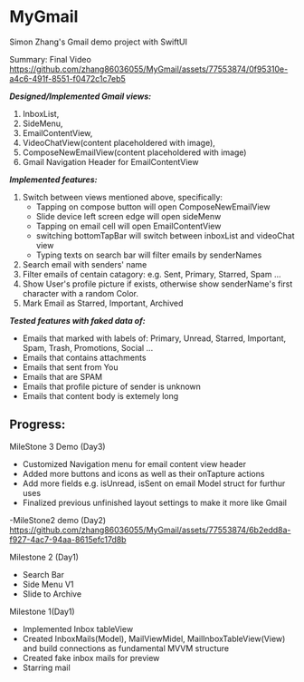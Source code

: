 # MyGmail

Simon Zhang's Gmail demo project with SwiftUI

Summary:
Final Video
https://github.com/zhang86036055/MyGmail/assets/77553874/0f95310e-a4c6-491f-8551-f0472c1c7eb5

***Designed/Implemented Gmail views:***
1. InboxList, 
2. SideMenu, 
3. EmailContentView, 
4. VideoChatView(content placeholdered with image), 
5. ComposeNewEmailView(content placeholdered with image)
6. Gmail Navigation Header for EmailContentView


***Implemented features:***
1. Switch between views mentioned above, specifically:
     * Tapping on compose button will open ComposeNewEmailView
     * Slide device left screen edge will open sideMenw
     * Tapping on email cell will open EmailContentView
     * switching bottomTapBar will switch between inboxList and videoChat view
     * Typing texts on search bar will filter emails by senderNames
2. Search email with senders' name
3. Filter emails of centain catagory: e.g. Sent, Primary, Starred, Spam ...
4. Show User's profile picture if exists, otherwise show senderName's first character with a random Color.
5. Mark Email as Starred, Important, Archived

***Tested features with faked data of:***
- Emails that marked with labels of: Primary, Unread, Starred, Important, Spam, Trash, Promotions, Social ...
- Emails that contains attachments
- Emails that sent from You
- Emails that are SPAM
- Emails that profile picture of sender is unknown
- Emails that content body is extemely long



Progress:
--------------------------------------------------------------------

MileStone 3 Demo (Day3)
- Customized Navigation menu for email content view header
- Added more buttons and icons as well as their onTapture actions 
- Add more fields e.g. isUnread, isSent on email Model struct for furthur uses
- Finalized previous unfinished layout settings to make it more like Gmail

-MileStone2 demo (Day2)
https://github.com/zhang86036055/MyGmail/assets/77553874/6b2edd8a-f927-4ac7-94aa-8615efc17d8b

Milestone 2 (Day1)
- Search Bar
- Side Menu V1
- Slide to Archive

Milestone 1(Day1)
- Implemented Inbox tableView
- Created InboxMails(Model), MailViewMidel, MailInboxTableView(View) and build connections as fundamental MVVM structure
- Created fake inbox mails for preview
- Starring mail
